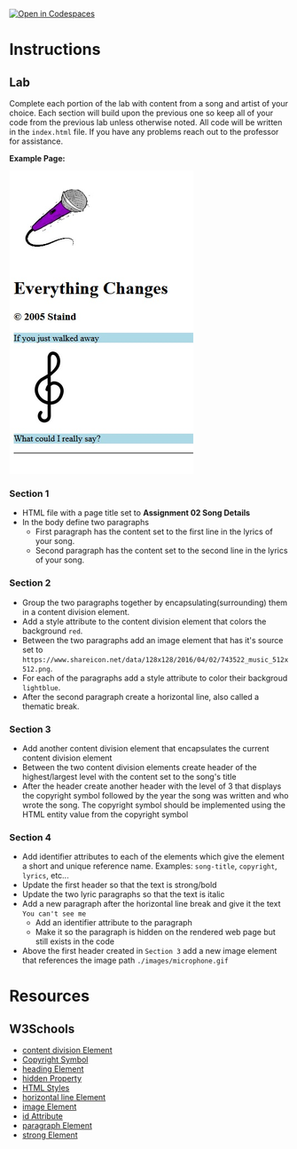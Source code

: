 [![Open in Codespaces](https://classroom.github.com/assets/launch-codespace-7f7980b617ed060a017424585567c406b6ee15c891e84e1186181d67ecf80aa0.svg)](https://classroom.github.com/open-in-codespaces?assignment_repo_id=13647428)
# Instructions

## Lab

Complete each portion of the lab with content from a song and artist of your choice. Each section will build upon the previous one so keep all of your code from the previous lab unless otherwise noted. All code will be written in the `index.html` file. If you have any problems reach out to the professor for assistance.

**Example Page:**

![Example Result](./assets/examplepage.jpg)

### Section 1

- HTML file with a page title set to **Assignment 02 Song Details**
- In the body define two paragraphs
  - First paragraph has the content set to the first line in the lyrics of your song.
  - Second paragraph has the content set to the second line in the lyrics of your song.

### Section 2

- Group the two paragraphs together by encapsulating(surrounding) them in a content division element.
- Add a style attribute to the content division element that colors the background `red`.
- Between the two paragraphs add an image element that has it's source set to `https://www.shareicon.net/data/128x128/2016/04/02/743522_music_512x512.png`.
- For each of the paragraphs add a style attribute to color their backgroud `lightblue`.
- After the second paragraph create a horizontal line, also called a thematic break.

### Section 3

- Add another content division element that encapsulates the current content division element
- Between the two content division elements create header of the highest/largest level with the content set to the song's title
- After the header create another header with the level of 3 that displays the copyright symbol followed by the year the song was written and who wrote the song. The copyright symbol should be implemented using the HTML entity value from the copyright symbol

### Section 4

- Add identifier attributes to each of the elements which give the element a short and unique reference name. Examples: `song-title`, `copyright`, `lyrics`, etc...
- Update the first header so that the text is strong/bold
- Update the two lyric paragraphs so that the text is italic
- Add a new paragraph after the horizontal line break and give it the text `You can't see me`
  - Add an identifier attribute to the paragraph
  - Make it so the paragraph is hidden on the rendered web page but still exists in the code
- Above the first header created in `Section 3` add a new image element that references the image path `./images/microphone.gif`

# Resources

## W3Schools

- [content division Element](https://www.w3schools.com/html/html_div.asp)
- [Copyright Symbol](https://www.w3schools.com/html/html_symbols.asp)
- [heading Element](https://www.w3schools.com/html/html_headings.asp)
- [hidden Property](https://www.w3schools.com/TAGS/att_hidden.asp)
- [HTML Styles](https://www.w3schools.com/html/html_styles.asp)
- [horizontal line Element](https://www.w3schools.com/tags/tag_hr.asp)
- [image Element](https://www.w3schools.com/html/html_images.asp)
- [id Attribute](https://www.w3schools.com/html/html_id.asp)
- [paragraph Element](https://www.w3schools.com/html/html_paragraphs.asp)
- [strong Element](https://www.w3schools.com/tags/tag_strong.asp)
